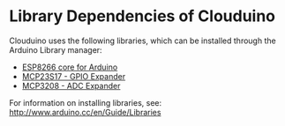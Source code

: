 # Library Dependencies of Clouduino #
Clouduino uses the following libraries, which can be installed through the Arduino Library manager:
+ [ESP8266 core for Arduino](https://github.com/esp8266/Arduino)
+ [MCP23S17 - GPIO Expander](https://github.com/n0mjs710/MCP23S17)
+ [MCP3208 - ADC Expander](https://github.com/labfruits/mcp3208)

For information on installing libraries, see: http://www.arduino.cc/en/Guide/Libraries